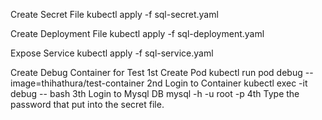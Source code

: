 Create Secret File
  kubectl apply -f sql-secret.yaml

Create Deployment File
  kubectl apply -f sql-deployment.yaml
  
Expose Service
  kubectl apply -f sql-service.yaml

Create Debug Container for Test
  1st Create Pod
  kubectl run pod debug --image=thihathura/test-container 
  2nd Login to Container
  kubectl exec -it debug -- bash
  3th Login to Mysql DB 
  mysql -h <mysql pod ip> -u root -p 
  4th Type the password that put into the secret file.
